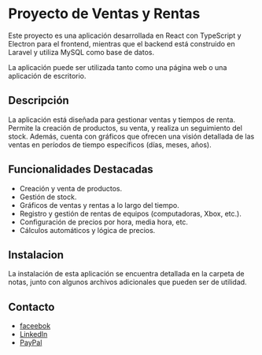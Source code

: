# Proyecto de Ventas y Rentas

Este proyecto es una aplicación desarrollada en React con TypeScript y Electron para el frontend, 
mientras que el backend está construido en Laravel y utiliza MySQL como base de datos. 

La aplicación puede ser utilizada tanto como una página web o una aplicación de escritorio.

## Descripción

La aplicación está diseñada para gestionar ventas y tiempos de renta. 
Permite la creación de productos, su venta, y realiza un seguimiento del stock. Además, cuenta con gráficos que ofrecen 
una visión detallada de las ventas en períodos de tiempo específicos (días, meses, años).

## Funcionalidades Destacadas

- Creación y venta de productos.
- Gestión de stock.
- Gráficos de ventas y rentas a lo largo del tiempo.
- Registro y gestión de rentas de equipos (computadoras, Xbox, etc.).
- Configuración de precios por hora, media hora, etc.
- Cálculos automáticos y lógica de precios.

## Instalacion

La instalación de esta aplicación se encuentra detallada en la carpeta de notas, junto con algunos archivos adicionales que pueden ser de utilidad.

## Contacto
- [faceebok](https://www.facebook.com/lAstralz)
- [LinkedIn](https://www.linkedin.com/in/edain-jesus-cortez-ceron-23b26b155)
- [PayPal](https://www.paypal.me/Astralz)


